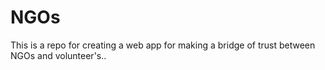 # NGOs
This is a repo for creating a web app for making a bridge of trust between NGOs and volunteer's..
